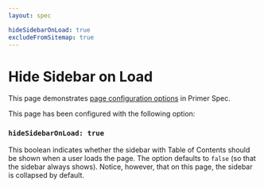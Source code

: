 ```yaml
---
layout: spec

hideSidebarOnLoad: true
excludeFromSitemap: true
---
```


# Hide Sidebar on Load

This page demonstrates [page configuration options](https://github.com/eecs485staff/primer-spec/blob/develop/docs/USAGE_ADVANCED.md#other-page-configuration-options) in Primer Spec.

This page has been configured with the following option:

### `hideSidebarOnLoad: true`

This boolean indicates whether the sidebar with Table of Contents should be shown when a user loads the page. The option defaults to `false` (so that the sidebar always shows). Notice, however, that on this page, the sidebar is collapsed by default.

